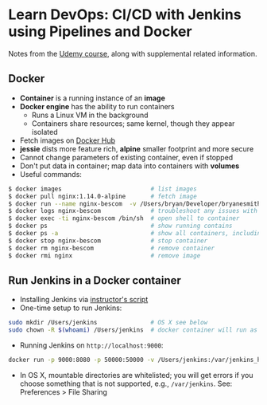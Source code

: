 # Learn DevOps: CI/CD with Jenkins using Pipelines and Docker

Notes from the [Udemy course](https://www.udemy.com/learn-devops-ci-cd-with-jenkins-using-pipelines-and-docker), along with supplemental related information.

## Docker
* **Container** is a running instance of an **image**
* **Docker engine** has the ability to run containers
  - Runs a Linux VM in the background
  - Containers share resources; same kernel, though they appear isolated
* Fetch images on [Docker Hub](https://hub.docker.com/)
* **jessie** dists more feature rich, **alpine** smaller footprint and more secure
* Cannot change parameters of existing container, even if stopped
* Don't put data in container; map data into containers with **volumes**
* Useful commands:
```bash
$ docker images                         # list images
$ docker pull nginx:1.14.0-alpine       # fetch image
$ docker run --name nginx-bescom  -v /Users/bryan/Developer/bryanesmith.com/www/public_html:/usr/share/nginx/html:ro -p 8080:80 -d nginx  # -d runs in background
$ docker logs nginx-bescom              # troubleshoot any issues with container
$ docker exec -ti nginx-bescom /bin/sh  # open shell to container
$ docker ps                             # show running contains
$ docker ps -a                          # show all containers, including stopped
$ docker stop nginx-bescom              # stop container
$ docker rm nginx-bescom                # remove container
$ docker rmi nginx                      # remove image
```

## Run Jenkins in a Docker container
* Installing Jenkins via [instructor's script](https://raw.githubusercontent.com/wardviaene/jenkins-course/master/scripts/install_jenkins.sh)
* One-time setup to run Jenkins:
```bash
sudo mkdir /Users/jenkins               # OS X see below
sudo chown -R $(whoami) /Users/jenkins  # docker container will run as current user
```
* Running Jenkins on `http://localhost:9000`:
```bash
docker run -p 9000:8080 -p 50000:50000 -v /Users/jenkins:/var/jenkins_home -d --name jenkins jenkins
```
* In OS X, mountable directories are whitelisted; you will get errors if you choose something that is not supported, e.g., `/var/jenkins`. See: Preferences > File Sharing
